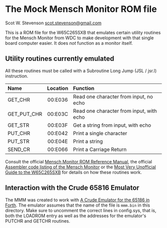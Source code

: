 # The Mock Mensch Monitor ROM file 

Scot W. Stevenson <scot.stevenson@gmail.com> 

This is a ROM file for the W65C265SXB that emulates certain utility routines for
the Mensch Monitor from WDC to make development with that single board computer
easier. It does _not_ function as a monitor itself. 

## Utility routines currently emulated

All these routines must be called with a Subroutine Long Jump (JSL / jsr.l)
instruction.

| Name | Location | Function |
| :--- | :------: | :------- |
| GET_CHR      | 00:E036 | Read one character from input, no echo | 
| GET_PUT_CHR  | 00:E03C | Read one character from input, with echo | 
| GET_STR      | 00:E03F | Get a string from input, with echo |
| PUT_CHR      | 00:E042 | Print a single character | 
| PUT_STR      | 00:E04E | Print a string | 
| SEND_CR      | 00:E066 | Print a Carriage Return | 

Consult the official [Mensch Monitor ROM Reference
Manual](http://www.westerndesigncenter.com/Wdc/documentation/265monrom.pdf), the
official [Assembler code listing of the Mensch
Monitor](http://www.westerndesigncenter.com/wdc/documentation/265iromlist.pdf)
or the [Most Very Unofficial Guide to the
W65C265SXB](https://github.com/scotws/265SXB-Guide) for details on how these
routines work.

## Interaction with the Crude 65816 Emulator

The MMM was created to work with [A Crude Emulator for the 65186 in
Forth](https://github.com/scotws/crude65816). The emulator assumes that the name
of the file is `mmm.bin` in this directory. Make sure to uncomment the correct
lines in config.sys, that is, both the LOADROM entry as well as the addresses
for the emulator's PUTCHR and GETCHR routines.
